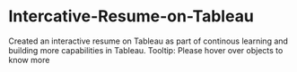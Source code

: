 # Intercative-Resume-on-Tableau

Created an interactive resume on Tableau as part of continous learning and building more capabilities in Tableau.
Tooltip: Please hover over objects to know more
